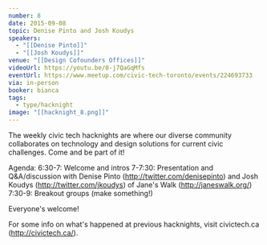 ```yaml
---
number: 8
date: 2015-09-08
topic: Denise Pinto and Josh Koudys
speakers:
  - "[[Denise Pinto]]"
  - "[[Josh Koudys]]"
venue: "[[Design Cofounders Offices]]"
videoUrl: https://youtu.be/0-j7QaGqMfs
eventUrl: https://www.meetup.com/civic-tech-toronto/events/224693733
via: in-person
booker: bianca
tags:
  - type/hacknight
image: "[[hacknight_8.png]]"
---
```


The weekly civic tech hacknights are where our diverse community collaborates on technology and design solutions for current civic challenges. Come and be part of it!

Agenda:
6:30-7: Welcome and intros
7-7:30: Presentation and Q&A/discussion with Denise Pinto (http://twitter.com/denisepinto) and Josh Koudys (http://twitter.com/jkoudys) of Jane's Walk (http://janeswalk.org/)
7:30-9: Breakout groups (make something!)

Everyone's welcome!

For some info on what's happened at previous hacknights, visit civictech.ca (http://civictech.ca/).
